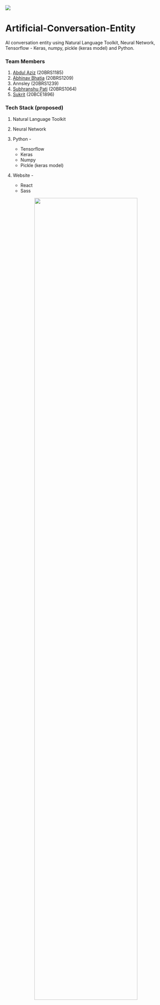 ![](https://vitchennaievents.com/conf1/img/vit_light.png)
# Artificial-Conversation-Entity

AI conversation entity using Natural Language Toolkit, Neural Network, Tensorflow - Keras, numpy, pickle (keras model) and Python.

### Team Members

1. [Abdul Aziz](https://github.com/4bdul4ziz) 	      (20BRS1185)
2. [Abhinav Bhatia](https://github.com/AgentAss)     (20BRS1209)
3. Annsley            (20BRS1239)
4. [Subhranshu Pati](https://github.com/h0lycow)    (20BRS1064)
5. [Sukrit](https://github.com/SukritTM)          (20BCE1896)

### Tech Stack (proposed) 
1. Natural Language Toolkit
2. Neural Network
3. Python -
	- Tensorflow 
	- Keras
	- Numpy
	- Pickle (keras model)

4. Website -
	- React
	- Sass
  
<p align='center'><img src='https://giffiles.alphacoders.com/228/2282.gif' width='80%'/></p>
